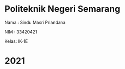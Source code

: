 # Politeknik Negeri Semarang

Nama : Sindu Masri Priandana

NIM  : 33420421

Kelas: IK-1E



# 2021
